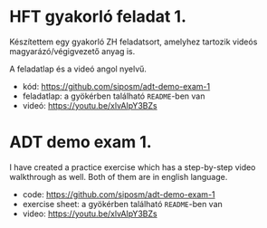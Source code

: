 # HFT gyakorló feladat 1.

Készítettem egy gyakorló ZH feladatsort, amelyhez tartozik videós magyarázó/végigvezető anyag is.

A feladatlap és a videó angol nyelvű.

- kód: https://github.com/siposm/adt-demo-exam-1
- feladatlap: a gyökérben található `README`-ben van
- videó: https://youtu.be/xlvAIpY3BZs

# ADT demo exam 1.

I have created a practice exercise which has a step-by-step video walkthrough as well. Both of them are in english language.

- code: https://github.com/siposm/adt-demo-exam-1
- exercise sheet: a gyökérben található `README`-ben van
- video: https://youtu.be/xlvAIpY3BZs
